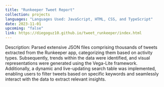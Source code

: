 ```yaml
---
title: "Runkeeper Tweet Report"
collection: projects
languages: "Languages Used: JavaScript, HTML, CSS, and TypeScript"
date: 2023-11-01
upcoming: "false"
link: https://diegoguz10.github.io/tweet_runkeeper/index.html
---
```

Description: Parsed extensive JSON files comprising thousands of tweets extracted from the Runkeeper app, categorizing them based on activity types. Subsequently, trends within the data were identified, and visual representations were generated using the Vega-Lite framework. Additionally, a dynamic and live-updating search table was implemented, enabling users to filter tweets based on specific keywords and seamlessly interact with the data to extract relevant insights.